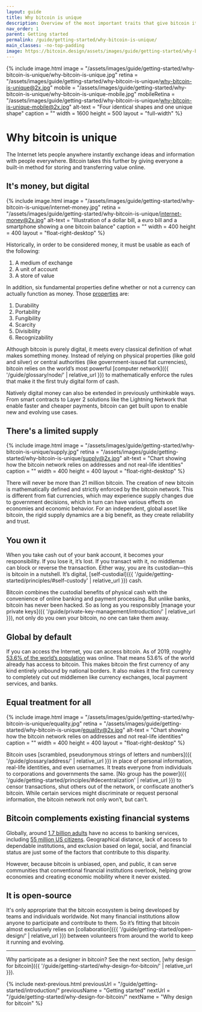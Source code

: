 ```yaml
---
layout: guide
title: Why bitcoin is unique
description: Overview of the most important traits that give bitcoin its special role as a digital payment network.
nav_order: 1
parent: Getting started
permalink: /guide/getting-started/why-bitcoin-is-unique/
main_classes: -no-top-padding
image: https://bitcoin.design/assets/images/guide/getting-started/why-bitcoin-is-unique/why-bitcoin-is-unique-preview.jpg
---
```


<!--

Editor's notes

A very top-level introduction to why bitcoin matters, with an eye towards designers.

Illustration sources

- https://www.figma.com/file/qzvCvqhSRx3Jq8aywaSjlr/Bitcoin-Design-Guide-Illustrations-CO?node-id=253%3A0
- https://www.figma.com/file/qzvCvqhSRx3Jq8aywaSjlr/Bitcoin-Design-Guide-Illustrations-CO?node-id=194%3A2902

-->

{% include image.html
   image = "/assets/images/guide/getting-started/why-bitcoin-is-unique/why-bitcoin-is-unique.jpg"
   retina = "/assets/images/guide/getting-started/why-bitcoin-is-unique/why-bitcoin-is-unique@2x.jpg"
   mobile = "/assets/images/guide/getting-started/why-bitcoin-is-unique/why-bitcoin-is-unique-mobile.jpg"
   mobileRetina = "/assets/images/guide/getting-started/why-bitcoin-is-unique/why-bitcoin-is-unique-mobile@2x.jpg"
   alt-text = "Four identical shapes and one unique shape"
   caption = ""
   width = 1600
   height = 500
   layout = "full-width"
%}

# Why bitcoin is unique

The Internet lets people anywhere instantly exchange ideas and information with people everywhere. Bitcoin takes this further by giving everyone a built-in method for storing and transferring value online.

## It's money, but digital

<div class="center" markdown="1">

{% include image.html
   image = "/assets/images/guide/getting-started/why-bitcoin-is-unique/internet-money.jpg"
   retina = "/assets/images/guide/getting-started/why-bitcoin-is-unique/internet-money@2x.jpg"
   alt-text = "Illustration of a dollar bill, a euro bill and a smartphone showing a one bitcoin balance"
   caption = ""
   width = 400
   height = 400
   layout = "float-right-desktop"
%}

Historically, in order to be considered money, it must be usable as each of the following:

1. A medium of exchange
2. A unit of account
3. A store of value

In addition, six fundamental properties define whether or not a currency can actually function as money. Those [properties](https://en.wikipedia.org/wiki/Money#Properties) are:

1. Durability
2. Portability
3. Fungibility
4. Scarcity
5. Divisibility
6. Recognizability

Although bitcoin is purely digital, it meets every classical definition of what makes something money. Instead of relying on physical properties (like gold and silver) or central authorities (like government-issued fiat currencies), bitcoin relies on the world’s most powerful [computer network]({{ '/guide/glossary/node/' | relative_url }}) to mathematically enforce the rules that make it the first truly digital form of cash.

Natively digital money can also be extended in previously unthinkable ways. From smart contracts to Layer 2 solutions like the Lightning Network that enable faster and cheaper payments, bitcoin can get built upon to enable new and evolving use cases.
</div>

## There's a limited supply

<div class="center" markdown="1">

{% include image.html
   image = "/assets/images/guide/getting-started/why-bitcoin-is-unique/supply.jpg"
   retina = "/assets/images/guide/getting-started/why-bitcoin-is-unique/supply@2x.jpg"
   alt-text = "Chart showing how the bitcoin network relies on addresses and not real-life identities"
   caption = ""
   width = 400
   height = 400
   layout = "float-right-desktop"
%}

There will never be more than 21 million bitcoin. The creation of new bitcoin is mathematically defined and strictly enforced by the bitcoin network. This is different from fiat currencies, which may experience supply changes due to government decisions, which in turn can have various effects on economies and economic behavior. For an independent, global asset like bitcoin, the rigid supply dynamics are a big benefit, as they create reliability and trust.

</div>

## You own it

When you take cash out of your bank account, it becomes your responsibility. If you lose it, it’s lost. If you transact with it, no middleman can block or reverse the transaction. Either way, you are its custodian—this is bitcoin in a nutshell. It’s digital, [self-custodial]({{ '/guide/getting-started/principles/#self-custody' | relative_url }}) cash.

Bitcoin combines the custodial benefits of physical cash with the convenience of online banking and payment processing. But unlike banks, bitcoin has never been hacked. So as long as you responsibly [manage your private keys]({{ '/guide/private-key-management/introduction/' | relative_url }}), not only do you own your bitcoin, no one can take them away.

## Global by default

If you can access the Internet, you can access bitcoin. As of 2019, roughly [53.6% of the world’s population](https://en.wikipedia.org/wiki/Global_Internet_usage) was online. That means 53.6% of the world already has access to bitcoin. This makes bitcoin the first currency of any kind entirely unbound by national borders. It also makes it the first currency to completely cut out middlemen like currency exchanges, local payment services, and banks.

## Equal treatment for all

<div class="center" markdown="1">

{% include image.html
   image = "/assets/images/guide/getting-started/why-bitcoin-is-unique/equality.jpg"
   retina = "/assets/images/guide/getting-started/why-bitcoin-is-unique/equality@2x.jpg"
   alt-text = "Chart showing how the bitcoin network relies on addresses and not real-life identities"
   caption = ""
   width = 400
   height = 400
   layout = "float-right-desktop"
%}

Bitcoin uses [scrambled, pseudonymous strings of letters and numbers]({{ '/guide/glossary/address/' | relative_url }}) in place of personal information, real-life identities, and even usernames. It treats everyone from individuals to corporations and governments the same. [No group has the power]({{ '/guide/getting-started/principles/#decentralization' | relative_url }}) to censor transactions, shut others out of the network, or confiscate another’s bitcoin. While certain services might discriminate or request personal information, the bitcoin network not only won’t, but can’t.

</div>

## Bitcoin complements existing financial systems

Globally, around [1.7 billion adults](https://globalfindex.worldbank.org/sites/globalfindex/files/chapters/2017%20Findex%20full%20report_chapter2.pdf) have no access to banking services, including [55 million US citizens](https://en.wikipedia.org/wiki/Unbanked#The_unbanked_in_the_United_States).
Geographical distance, lack of access to dependable institutions, and exclusion based on legal, social, and financial status are just some of the factors that contribute to this disparity.

However, because bitcoin is unbiased, open, and public, it can serve communities that conventional financial institutions overlook, helping grow economies and creating economic mobility where it never existed.

## It is open-source

It's only appropriate that the bitcoin ecosystem is being developed by teams and individuals worldwide. Not many financial institutions allow anyone to participate and contribute to them. So it’s fitting that bitcoin almost exclusively relies on [collaboration]({{ '/guide/getting-started/open-design/' | relative_url }}) between volunteers from around the world to keep it running and evolving.

---

Why participate as a designer in bitcoin? See the next section, [why design for bitcoin]({{ '/guide/getting-started/why-design-for-bitcoin/' | relative_url }}).

{% include next-previous.html
   previousUrl = "/guide/getting-started/introduction/"
   previousName = "Getting started"
   nextUrl = "/guide/getting-started/why-design-for-bitcoin/"
   nextName = "Why design for bitcoin"
%}
